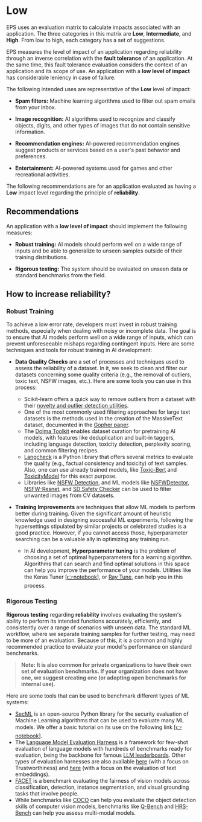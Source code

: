 # Low

EPS uses an evaluation matrix to calculate impacts associated with an application. The three categories in this matrix are **Low**, **Intermediate**, and **High**. From low to high, each category has a set of suggestions.

EPS measures the level of impact of an application regarding reliability through an inverse correlation with the **fault tolerance** of an application. At the same time, this fault tolerance evaluation considers the context of an application and its scope of use. An application with a **low level of impact** has considerable leniency in case of failure.

The following intended uses are representative of the **Low** level of impact:

- **Spam filters:** Machine learning algorithms used to filter out spam emails from your inbox.

- **Image recognition:** AI algorithms used to recognize and classify objects, digits, and other types of images that do not contain sensitive information.

- **Recommendation engines:** AI-powered recommendation engines suggest products or services based on a user's past behavior and preferences.

- **Entertainment:** AI-powered systems used for games and other recreational activities.

The following recommendations are for an application evaluated as having a **Low** impact level regarding the principle of **reliability**.

## Recommendations

An application with a **low level of impact** should implement the following measures:

- **Robust training:** AI models should perform well on a wide range of inputs and be able to generalize to unseen samples outside of their training distributions.

- **Rigorous testing:** The system should be evaluated on unseen data or standard benchmarks from the field.

## How to increase reliability?

### Robust Training

To achieve a low error rate, developers must invest in robust training methods, especially when dealing with noisy or incomplete data. The goal is to ensure that AI models perform well on a wide range of inputs, which can prevent unforeseeable mishaps regarding contingent inputs. Here are some techniques and tools for robust training in AI development:

- **Data Quality Checks** are a set of processes and techniques used to assess the reliability of a dataset. In it, we seek to clean and filter our datasets concerning some quality criteria (e.g., the removal of outliers, toxic text, NSFW images, etc.). Here are some tools you can use in this process:

  - Scikit-learn offers a quick way to remove outliers from a dataset with their [novelty and outlier detection utilities](https://scikit-learn.org/stable/modules/outlier_detection.html).
  - One of the most commonly used filtering approaches for large text datasets is the methods used in the creation of the MassiveText dataset, documented in the [Gopher paper](https://paperswithcode.com/paper/scaling-language-models-methods-analysis-1).
  - The [Dolma Toolkit](https://github.com/allenai/dolma/tree/main/docs#dolma-toolkit-documentation) enables dataset curation for pretraining AI models, with features like deduplication and built-in taggers, including language detection, toxicity detection, perplexity scoring, and common filtering recipes.
  - [Langcheck](https://langcheck.readthedocs.io/en/latest/metrics.html) is a Python library that offers several metrics to evaluate the quality (e.g., factual consistency and toxicity) of text samples. Also, one can use already trained models, like [Toxic-Bert](https://huggingface.co/unitary/toxic-bert) and [ToxicityModel](https://huggingface.co/nicholasKluge/ToxicityModel) for this exact purpose.
  - Libraries like [NSFW Detection](https://github.com/GantMan/nsfw_model), and ML models like [NSFWDetector](https://github.com/lovoo/NSFWDetector), [NSFW-Resnet](https://github.com/yangbisheng2009/nsfw-resnet), and [SD Safety Checker](https://github.com/woctezuma/stable-diffusion-safety-checker) can be used to filter unwanted images from CV datasets.

- **Training Improvements** are techniques that allow ML models to perform better during training. Given the significant amount of heuristic knowledge used in designing successful ML experiments, following the hypersettings stipulated by similar projects or celebrated studies is a good practice. However, if you cannot access those, hyperparameter searching can be a valuable ally in optimizing any training run.

  - In AI development, **Hyperparameter tuning** is the problem of choosing a set of optimal hyperparameters for a learning algorithm. Algorithms that can search and find optimal solutions in this space can help you improve the performance of your models. Utilities like the Keras Tuner [[👉notebook](https://github.com/Nkluge-correa/teeny-tiny_castle/blob/master/ML%20Intro%20Course/10_hyperparameter_tuning.ipynb)], or [Ray Tune](https://pytorch.org/tutorials/beginner/hyperparameter_tuning_tutorial.html), can help you in this process.

### Rigorous Testing

**Rigorous testing** regarding **reliability** involves evaluating the system's ability to perform its intended functions accurately, efficiently, and consistently over a range of scenarios with unseen data. The standard ML workflow, where we separate training samples for further testing, may need to be more of an evaluation. Because of this, it is a common and highly recommended practice to evaluate your model's performance on standard benchmarks.

> **Note: It is also common for private organizations to have their own set of evaluation benchmarks. If your organization does not have one, we suggest creating one (or adopting open benchmarks for internal use).**

Here are some tools that can be used to benchmark different types of ML systems:

- [SecML](https://github.com/pralab/secml) is an open-source Python library for the security evaluation of Machine Learning algorithms that can be used to evaluate many ML models. We offer a basic tutorial on its use on the following link [[👉notebook](https://github.com/Nkluge-correa/teeny-tiny_castle/blob/master/ML%20Adversarial/evasion_attacks.ipynb)].
- The [Language Model Evaluation Harness](https://github.com/EleutherAI/lm-evaluation-harness) is a framework for few-shot evaluation of language models with hundreds of benchmarks ready for evaluation, being the backbone for famous [LLM leaderboards](https://huggingface.co/spaces/HuggingFaceH4/open_llm_leaderboard). Other types of evaluation harnesses are also available [here](https://decodingtrust.github.io/) (with a focus on Trustworthiness) and [here](https://github.com/embeddings-benchmark/) (with a focus on the evaluation of text embeddings).
- [FACET](https://facet.metademolab.com/) is a benchmark evaluating the fairness of vision models across classification, detection, instance segmentation, and visual grounding tasks that involve people.
- While benchmarks like [COCO](https://github.com/cocodataset/cocoapi) can help you evaluate the object detection skills of computer vision models, benchmarks like [Q-Bench](https://q-future.github.io/Q-Bench/) and [HRS-Bench](https://github.com/hrsbench/HRS_Bench) can help you assess multi-modal models.
